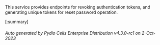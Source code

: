 






This service provides endpoints for revoking authentication tokens, and generating unique tokens for reset password operation.

[:summary]

###### Auto generated by Pydio Cells Enterprise Distribution v4.3.0-rc1 on 2-Oct-2023
